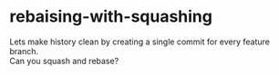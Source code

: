 # rebaising-with-squashing
Lets make history clean by creating a single commit for every feature branch.<br/>
Can you squash and rebase?
